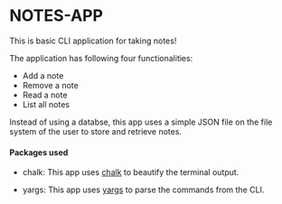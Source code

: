 # NOTES-APP

This is basic CLI application for taking notes!

The application has following four functionalities:
* Add a note
* Remove a note
* Read a note
* List all notes

Instead of using a databse, this app uses a simple JSON file on the file system of the user to store and retrieve notes.

#### Packages used
- chalk: This app uses [chalk](https://www.npmjs.com/package/chalk) to beautify the terminal output.

- yargs: This app uses [yargs](https://www.npmjs.com/package/yargs) to parse the commands from the CLI.